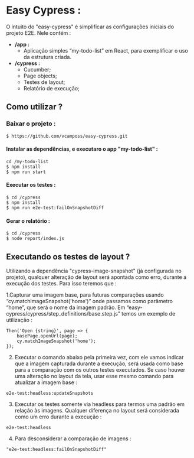 # Easy Cypress :
O intuito do "easy-cypress" é simplificar as configurações iniciais do projeto E2E. Nele contém :

- **/app :** 
  - Aplicação simples “my-todo-list” em React, para exemplificar o uso da estrutura criada.
- **/cypress :**
  - Cucumber;
  - Page objects;
  - Testes de layout;
  - Relatório de execução;
  
## Como utilizar ?

### Baixar o projeto :
```
$ https://github.com/vcamposs/easy-cypress.git
```
#### Instalar as dependências, e executaro o app "my-todo-list" :
```
cd /my-todo-list
$ npm install
$ npm run start 
```
#### Executar os testes :
```
$ cd /cypress
$ npm install
$ npm run e2e-test:failOnSnapshotDiff
```
#### Gerar o relatório :
```
$ cd /cypress
$ node report/index.js
```
## Executando os testes de layout ?
Utilizando a dependência "cypress-image-snapshot" (já configurada no projeto), qualquer alteração de layout será apontada como erro, durante a execução dos testes. Para isso teremos que :

1.Capturar uma imagem base, para futuras comparações usando “cy.matchImageSnapshot('home')” onde passamos como parâmetro “home”, que será o nome da imagem padrão. Em “easy-cypress/cypress/step_definitions/base.step.js” temos um exemplo de utilização :
```
Then('Open {string}', page => {
	basePage.openUrl(page);
	cy.matchImageSnapshot('home');
});
```
2. Executar o comando abaixo pela primeira vez, com ele vamos indicar que a imagem capturada durante a execução, será usada como base para a comparação com os outros testes executados. Se caso houver uma alteração no layout da tela, usar esse mesmo comando para atualizar a imagem base : 
```
e2e-test:headless:updateSnapshots
```
3. Executar os testes somente via headless para termos uma padrão em relação às imagens. Qualquer diferença no layout será considerada como um erro durante a execução :
```
e2e-test:headless
```
4. Para desconsiderar a comparação de imagens :
```
"e2e-test:headless:failOnSnapshotDiff"
```
